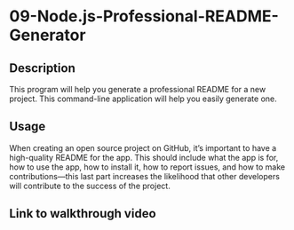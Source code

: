 # 09-Node.js-Professional-README-Generator

## Description
This program will help you generate a professional README for a new project. This command-line application will help you easily generate one.
## Usage
When creating an open source project on GitHub, it’s important to have a high-quality README for the app. This should include what the app is for, how to use the app, how to install it, how to report issues, and how to make contributions—this last part increases the likelihood that other developers will contribute to the success of the project.
## Link to walkthrough video


